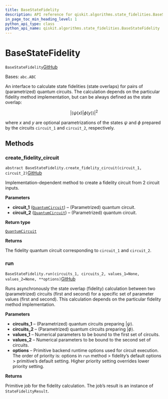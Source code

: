 ```yaml
---
title: BaseStateFidelity
description: API reference for qiskit.algorithms.state_fidelities.BaseStateFidelity
in_page_toc_min_heading_level: 1
python_api_type: class
python_api_name: qiskit.algorithms.state_fidelities.BaseStateFidelity
---
```


# BaseStateFidelity

<span id="qiskit.algorithms.state_fidelities.BaseStateFidelity" />

`BaseStateFidelity`[GitHub](https://github.com/qiskit/qiskit/tree/stable/0.41/qiskit/algorithms/state_fidelities/base_state_fidelity.py "view source code")

Bases: `abc.ABC`

An interface to calculate state fidelities (state overlaps) for pairs of (parametrized) quantum circuits. The calculation depends on the particular fidelity method implementation, but can be always defined as the state overlap:

$$
|\langle\psi(x)|\phi(y)\rangle|^2
$$

where $x$ and $y$ are optional parametrizations of the states $\psi$ and $\phi$ prepared by the circuits `circuit_1` and `circuit_2`, respectively.

## Methods

### create\_fidelity\_circuit

<span id="qiskit.algorithms.state_fidelities.BaseStateFidelity.create_fidelity_circuit" />

`abstract BaseStateFidelity.create_fidelity_circuit(circuit_1, circuit_2)`[GitHub](https://github.com/qiskit/qiskit/tree/stable/0.41/qiskit/algorithms/state_fidelities/base_state_fidelity.py "view source code")

Implementation-dependent method to create a fidelity circuit from 2 circuit inputs.

**Parameters**

*   **circuit\_1** ([`QuantumCircuit`](qiskit.circuit.QuantumCircuit "qiskit.circuit.quantumcircuit.QuantumCircuit")) – (Parametrized) quantum circuit.
*   **circuit\_2** ([`QuantumCircuit`](qiskit.circuit.QuantumCircuit "qiskit.circuit.quantumcircuit.QuantumCircuit")) – (Parametrized) quantum circuit.

**Return type**

[`QuantumCircuit`](qiskit.circuit.QuantumCircuit "qiskit.circuit.quantumcircuit.QuantumCircuit")

**Returns**

The fidelity quantum circuit corresponding to `circuit_1` and `circuit_2`.

### run

<span id="qiskit.algorithms.state_fidelities.BaseStateFidelity.run" />

`BaseStateFidelity.run(circuits_1, circuits_2, values_1=None, values_2=None, **options)`[GitHub](https://github.com/qiskit/qiskit/tree/stable/0.41/qiskit/algorithms/state_fidelities/base_state_fidelity.py "view source code")

Runs asynchronously the state overlap (fidelity) calculation between two (parametrized) circuits (first and second) for a specific set of parameter values (first and second). This calculation depends on the particular fidelity method implementation.

**Parameters**

*   **circuits\_1** – (Parametrized) quantum circuits preparing $|\psi\rangle$.
*   **circuits\_2** – (Parametrized) quantum circuits preparing $|\phi\rangle$.
*   **values\_1** – Numerical parameters to be bound to the first set of circuits.
*   **values\_2** – Numerical parameters to be bound to the second set of circuits.
*   **options** – Primitive backend runtime options used for circuit execution. The order of priority is: options in `run` method > fidelity’s default options > primitive’s default setting. Higher priority setting overrides lower priority setting.

**Returns**

Primitive job for the fidelity calculation. The job’s result is an instance of `StateFidelityResult`.

